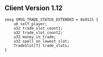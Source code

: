 ## Client Version 1.12

```rust,ignore
smsg SMSG_TRADE_STATUS_EXTENDED = 0x0121 {
    u8 self_player;    
    u32 trade_slot_count1;    
    u32 trade_slot_count2;    
    u32 money_in_trade;    
    u32 spell_on_lowest_slot;    
    TradeSlot[7] trade_slots;    
}

```
